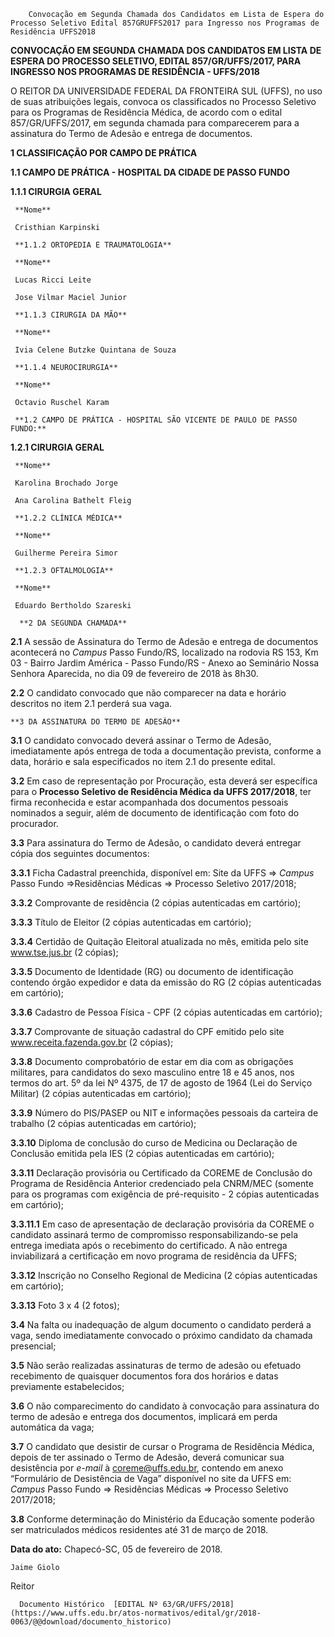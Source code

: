         Convocação em Segunda Chamada dos Candidatos em Lista de Espera do Processo Seletivo Edital 857GRUFFS2017 para Ingresso nos Programas de Residência UFFS2018  

**CONVOCAÇÃO EM SEGUNDA CHAMADA DOS CANDIDATOS EM LISTA DE ESPERA DO PROCESSO SELETIVO, EDITAL 857/GR/UFFS/2017, PARA INGRESSO NOS PROGRAMAS DE RESIDÊNCIA - UFFS/2018**

  

 O REITOR DA UNIVERSIDADE FEDERAL DA FRONTEIRA SUL (UFFS), no uso de suas atribuições legais, convoca os classificados no Processo Seletivo para os Programas de Residência Médica, de acordo com o edital 857/GR/UFFS/2017, em segunda chamada para comparecerem para a assinatura do Termo de Adesão e entrega de documentos.

  **1 CLASSIFICAÇÃO POR CAMPO DE PRÁTICA**

 **1.1 CAMPO DE PRÁTICA - HOSPITAL DA CIDADE DE PASSO FUNDO**

 **1.1.1 CIRURGIA GERAL**

     **Nome**

     Cristhian Karpinski

     **1.1.2 ORTOPEDIA E TRAUMATOLOGIA**

     **Nome**

     Lucas Ricci Leite

     Jose Vilmar Maciel Junior

     **1.1.3 CIRURGIA DA MÃO**

     **Nome**

     Ivia Celene Butzke Quintana de Souza

     **1.1.4 NEUROCIRURGIA**

     **Nome**

     Octavio Ruschel Karam

     **1.2 CAMPO DE PRÁTICA - HOSPITAL SÃO VICENTE DE PAULO DE PASSO FUNDO:**

 **1.2.1 CIRURGIA GERAL**

     **Nome**

     Karolina Brochado Jorge

     Ana Carolina Bathelt Fleig

     **1.2.2 CLÍNICA MÉDICA**

     **Nome**

     Guilherme Pereira Simor

     **1.2.3 OFTALMOLOGIA**

     **Nome**

     Eduardo Bertholdo Szareski

      **2 DA SEGUNDA CHAMADA**

 **2.1** A sessão de Assinatura do Termo de Adesão e entrega de documentos acontecerá no *Campus* Passo Fundo/RS, localizado na rodovia RS 153, Km 03 - Bairro Jardim América - Passo Fundo/RS - Anexo ao Seminário Nossa Senhora Aparecida, no dia 09 de fevereiro de 2018 às 8h30.

 **2.2** O candidato convocado que não comparecer na data e horário descritos no item 2.1 perderá sua vaga.

    **3 DA ASSINATURA DO TERMO DE ADESÃO**

 **3.1** O candidato convocado deverá assinar o Termo de Adesão, imediatamente após entrega de toda a documentação prevista, conforme a data, horário e sala especificados no item 2.1 do presente edital.

 **3.2** Em caso de representação por Procuração, esta deverá ser específica para o **Processo Seletivo de Residência Médica da UFFS 2017/2018**, ter firma reconhecida e estar acompanhada dos documentos pessoais nominados a seguir, além de documento de identificação com foto do procurador.

 **3.3** Para assinatura do Termo de Adesão, o candidato deverá entregar cópia dos seguintes documentos:

 **3.3.1** Ficha Cadastral preenchida, disponível em: Site da UFFS => *Campus* Passo Fundo =>Residências Médicas => Processo Seletivo 2017/2018;

 **3.3.2** Comprovante de residência (2 cópias autenticadas em cartório);

 **3.3.3** Título de Eleitor (2 cópias autenticadas em cartório);

 **3.3.4** Certidão de Quitação Eleitoral atualizada no mês, emitida pelo site www.tse.jus.br (2 cópias);

 **3.3.5** Documento de Identidade (RG) ou documento de identificação contendo órgão expedidor e data da emissão do RG (2 cópias autenticadas em cartório);

 **3.3.6** Cadastro de Pessoa Física - CPF (2 cópias autenticadas em cartório);

 **3.3.7** Comprovante de situação cadastral do CPF emitido pelo site www.receita.fazenda.gov.br (2 cópias);

 **3.3.8** Documento comprobatório de estar em dia com as obrigações militares, para candidatos do sexo masculino entre 18 e 45 anos, nos termos do art. 5º da lei Nº 4375, de 17 de agosto de 1964 (Lei do Serviço Militar) (2 cópias autenticadas em cartório);

 **3.3.9** Número do PIS/PASEP ou NIT e informações pessoais da carteira de trabalho (2 cópias autenticadas em cartório);

 **3.3.10** Diploma de conclusão do curso de Medicina ou Declaração de Conclusão emitida pela IES (2 cópias autenticadas em cartório);

 **3.3.11** Declaração provisória ou Certificado da COREME de Conclusão do Programa de Residência Anterior credenciado pela CNRM/MEC (somente para os programas com exigência de pré-requisito - 2 cópias autenticadas em cartório);

 **3.3.11.1** Em caso de apresentação de declaração provisória da COREME o candidato assinará termo de compromisso responsabilizando-se pela entrega imediata após o recebimento do certificado. A não entrega inviabilizará a certificação em novo programa de residência da UFFS;

 **3.3.12** Inscrição no Conselho Regional de Medicina (2 cópias autenticadas em cartório);

 **3.3.13** Foto 3 x 4 (2 fotos);

 **3.4** Na falta ou inadequação de algum documento o candidato perderá a vaga, sendo imediatamente convocado o próximo candidato da chamada presencial;

 **3.5** Não serão realizadas assinaturas de termo de adesão ou efetuado recebimento de quaisquer documentos fora dos horários e datas previamente estabelecidos;

 **3.6** O não comparecimento do candidato à convocação para assinatura do termo de adesão e entrega dos documentos, implicará em perda automática da vaga;

 **3.7** O candidato que desistir de cursar o Programa de Residência Médica, depois de ter assinado o Termo de Adesão, deverá comunicar sua desistência por *e-mail* à [coreme@uffs.edu.br](mailto:coreme@uffs.edu.br), contendo em anexo “Formulário de Desistência de Vaga” disponível no site da UFFS em: *Campus* Passo Fundo => Residências Médicas => Processo Seletivo 2017/2018;

 **3.8** Conforme determinação do Ministério da Educação somente poderão ser matriculados médicos residentes até 31 de março de 2018.

   **Data do ato:** Chapecó-SC, 05 de fevereiro de 2018.   
 

    Jaime Giolo   
 Reitor 

      Documento Histórico  [EDITAL Nº 63/GR/UFFS/2018](https://www.uffs.edu.br/atos-normativos/edital/gr/2018-0063/@@download/documento_historico)     
      
